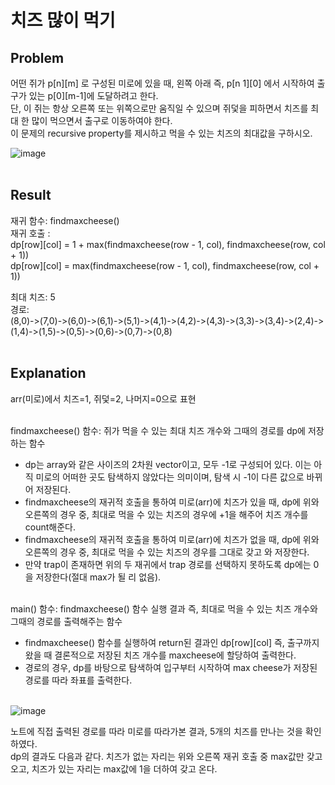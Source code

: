 # 치즈 많이 먹기
## Problem
어떤 쥐가 p[n][m] 로 구성된 미로에 있을 때, 왼쪽 아래 즉, p[n 1][0] 에서 시작하여 출구가 있는 p[0][m-1]에 도달하려고 한다.<br/>
단, 이 쥐는 항상 오른쪽 또는 위쪽으로만 움직일 수 있으며 쥐덫을 피하면서 치즈를 최대 한 많이 먹으면서 출구로 이동하여야 한다.<br/>
이 문제의 recursive property를 제시하고 먹을 수 있는 치즈의 최대값을 구하시오.

![image](https://github.com/ailleen1004/Algorithm_Study/assets/38450827/4d6914c6-8808-41d8-bed1-f92b2a8b354c)
<br/><br/>

## Result
재귀 함수: findmaxcheese()<br/>
재귀 호출 :<br/>
dp[row][col] = 1 + max(findmaxcheese(row - 1, col), findmaxcheese(row, col + 1))<br/>
dp[row][col] = max(findmaxcheese(row - 1, col), findmaxcheese(row, col + 1))<br/>

최대 치즈: 5<br/>
경로:<br/>
(8,0)->(7,0)->(6,0)->(6,1)->(5,1)->(4,1)->(4,2)->(4,3)->(3,3)->(3,4)->(2,4)->(1,4)->(1,5)->(0,5)->(0,6)->(0,7)->(0,8)
<br/><br/>

## Explanation
arr(미로)에서 치즈=1, 쥐덫=2, 나머지=0으로 표현<br/><br/>

findmaxcheese() 함수: 쥐가 먹을 수 있는 최대 치즈 개수와 그때의 경로를 dp에 저장하는 함수
- dp는 array와 같은 사이즈의 2차원 vector이고, 모두 -1로 구성되어 있다. 이는 아직 미로의 어떠한 곳도 탐색하지 않았다는 의미이며, 탐색 시 -1이 다른 값으로 바뀌어 저장된다.
- findmaxcheese의 재귀적 호출을 통하여 미로(arr)에 치즈가 있을 때, dp에 위와 오른쪽의 경우 중, 최대로 먹을 수 있는 치즈의 경우에 +1을 해주어 치즈 개수를 count해준다.
- findmaxcheese의 재귀적 호출을 통하여 미로(arr)에 치즈가 없을 때, dp에 위와 오른쪽의 경우 중, 최대로 먹을 수 있는 치즈의 경우를 그대로 갖고 와 저장한다.
- 만약 trap이 존재하면 위의 두 재귀에서 trap 경로를 선택하지 못하도록 dp에는 0을 저장한다(절대 max가 될 리 없음).<br/><br/>

main() 함수: findmaxcheese() 함수 실행 결과 즉, 최대로 먹을 수 있는 치즈 개수와 그때의 경로를 출력해주는 함수
- findmaxcheese() 함수를 실행하여 return된 결과인 dp[row][col] 즉, 출구까지 왔을 때 결론적으로 저장된 치즈 개수를 maxcheese에 할당하여 출력한다.
- 경로의 경우, dp를 바탕으로 탐색하여 입구부터 시작하여 max cheese가 저장된 경로를 따라 좌표를 출력한다.<br/><br/>

![image](https://github.com/ailleen1004/Algorithm_Study/assets/38450827/2c40b835-cad2-45d7-bd1f-6df2886212c1)

노트에 직접 출력된 경로를 따라 미로를 따라가본 결과, 5개의 치즈를 만나는 것을 확인하였다. <br/>
dp의 결과도 다음과 같다. 치즈가 없는 자리는 위와 오른쪽 재귀 호출 중 max값만 갖고 오고, 치즈가 있는 자리는 max값에 1을 더하여 갖고 온다.


